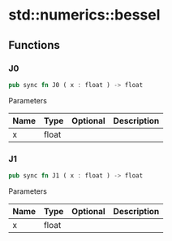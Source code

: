 # std::numerics::bessel



## Functions


### J0

```rust
pub sync fn J0 ( x : float ) -> float
```



Parameters

Name | Type | Optional | Description
--- | --- | --- | ---
x | float |  | 

### J1

```rust
pub sync fn J1 ( x : float ) -> float
```



Parameters

Name | Type | Optional | Description
--- | --- | --- | ---
x | float |  | 
